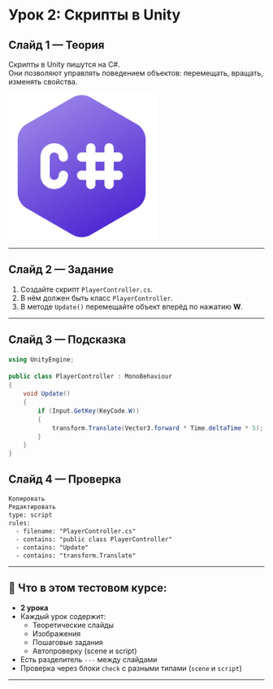 # Урок 2: Скрипты в Unity


## Слайд 1 — Теория
Скрипты в Unity пишутся на C#.  
Они позволяют управлять поведением объектов: перемещать, вращать, изменять свойства.  

![C# код](https://raw.githubusercontent.com/github/explore/main/topics/csharp/csharp.png)

---

## Слайд 2 — Задание
1. Создайте скрипт `PlayerController.cs`.
2. В нём должен быть класс `PlayerController`.
3. В методе `Update()` перемещайте объект вперёд по нажатию **W**.

---

## Слайд 3 — Подсказка
```csharp
using UnityEngine;

public class PlayerController : MonoBehaviour
{
    void Update()
    {
        if (Input.GetKey(KeyCode.W))
        {
            transform.Translate(Vector3.forward * Time.deltaTime * 5);
        }
    }
}
```

## Слайд 4 — Проверка
```check
Копировать
Редактировать
type: script
rules:
  - filename: "PlayerController.cs"
  - contains: "public class PlayerController"
  - contains: "Update"
  - contains: "transform.Translate"
```

---
## 📌 Что в этом тестовом курсе:
- **2 урока**
- Каждый урок содержит:
  - Теоретические слайды
  - Изображения
  - Пошаговые задания
  - Автопроверку (scene и script)
- Есть разделитель `---` между слайдами
- Проверка через блоки ```check``` с разными типами (`scene` и `script`)
---
